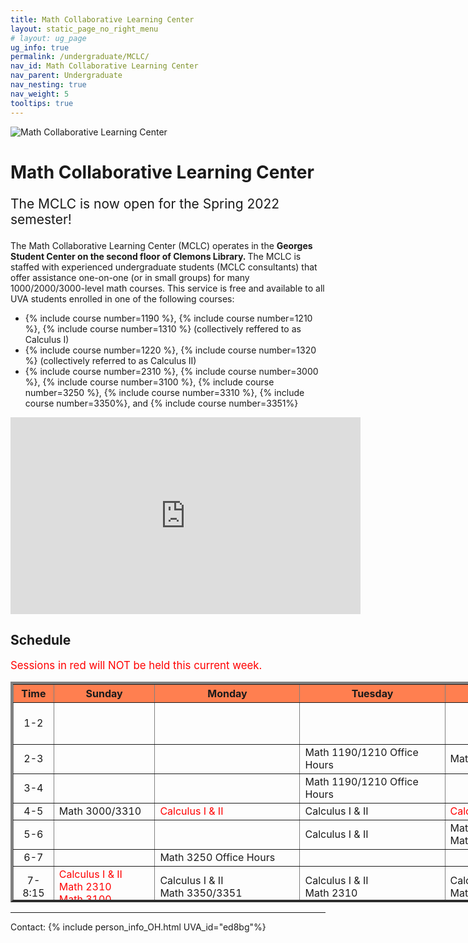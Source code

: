 ```yaml
---
title: Math Collaborative Learning Center
layout: static_page_no_right_menu
# layout: ug_page
ug_info: true
permalink: /undergraduate/MCLC/
nav_id: Math Collaborative Learning Center
nav_parent: Undergraduate
nav_nesting: true
nav_weight: 5
tooltips: true
---
```


<img src="{{site.url}}/undergraduate/MCLC/MCLC_logo.png" style="max-width:70%;max-height:350px;height:auto;width:auto;" alt="Math Collaborative Learning Center">

<h1 class="mb-4">Math Collaborative Learning Center</h1>

<!-- <p style="font-size:150%;color:Red;"> The last day of operation for the Spring 2022 semester is Tuesday, May 3 </p> -->
<!-- <p style="font-size:150%;"> The MCLC will begin its operation for the Spring 2022 semester on Monday, January 24 </p> -->
<p style="font-size:150%;"> The MCLC is now open for the Spring 2022 semester! </p> 

The Math Collaborative Learning Center (MCLC) operates in the <b> Georges Student Center on the second floor of Clemons Library. </b> The MCLC is staffed with experienced undergraduate students (MCLC consultants) that offer assistance one-on-one (or in small groups) for many 1000/2000/3000-level math courses. This service is free and available to all UVA students enrolled in one of the following courses: <br>
<ul>
 <li> {% include course number=1190 %}, {% include course number=1210 %}, {% include course number=1310 %} (collectively reffered to as Calculus I) </li>
 <li> {% include course number=1220 %}, {% include course number=1320 %} (collectively referred to as Calculus II) </li>
 <li> {% include course number=2310 %}, {% include course number=3000 %}, {% include course number=3100 %}, {% include course number=3250 %}, {% include course number=3310 %}, {% include course number=3350%}, and {% include course number=3351%} </li>
</ul>

<!-- Due to the ongoing situation with COVID-19 all MCLC sessions for the Spring 2021 semester will be held virtually, via Zoom (links found in the table below). Here are a few things that you should have in mind before joining a session:
<ul>
 <li> In order to join an MCLC session, <b> use a Zoom account that is associated with your UVA credentials. </b> </li>
 <li> Join a session from a quite environment. If you intend to have your web camera on, make sure your surroundings and attire are appropriate.</li>
 <li> Be prepared to share your questions with your consultant. You can share your browser, documents open on your desktop interface (like PDFs), or your entire screen, by clicking the green "Share Screen" button found on Zoom's toolbar. You may also share a document via Zoom's Chat tool, by clicking "File" and uploading your document there. <em> Sharing options may be limited depending on the version of Zoom you are using.</em> Your consultant may offer a different way to share.</li>
 <li> Once you join a session, a consulant will assign you to a (virtual) room for the course for which you need help. This process may take a couple of minutes.</li>
</ul> -->

<!-- <p style="font-size:120%;color:coral;"> If you have joined an MCLC session this semester please take a couple of minutes to complete this 
<a href="https://virginia.az1.qualtrics.com/jfe/form/SV_bC8S4kTWpk700N8">survey</a>. We appreciate your feedback. -->

<iframe width="560" height="315" src="https://www.youtube.com/embed/QNGNmmVGzDQ" title="YouTube video player" frameborder="0" allow="accelerometer; autoplay; clipboard-write; encrypted-media; gyroscope; picture-in-picture" allowfullscreen></iframe>

<h2 class="mb-4 mt-4">Schedule </h2>

<p style="font-size:120%;color:red;"> Sessions in red will NOT be held this current week. </p>

<table cellpadding="6px" border="4px" cellspacing="0" style="border-collapse: collapse; height: 353px; width: 1400px;">
<thead style="background-color: coral; text-align: center;">
<tr style="text-align: center; height: 19px;">
<th style="width: 48.1562px; height: 19px;">Time</th>
<th style="width: 153.422px; height: 19px;">Sunday</th>
<th style="width: 224.594px; height: 19px;">Monday</th>
<th style="width: 234.625px; height: 19px;">Tuesday</th>
<th style="width: 171.453px; height: 19px;">Wednesday</th>
<th style="width: 218.578px; height: 19px;">Thursday</th>
<th style="width: 245.703px; height: 19px;">Friday</th>
</tr>
</thead>
<tbody>
<tr style="height: 19px;">
<td style="width: 48.1562px; height: 19px; text-align: center;">1-2</td>
<td style="width: 153.422px; height: 19px;"></td>
<td style="width: 235px; height: 19px;"></td>
<td style="width: 235px; height: 19px;"></td>
<td style="width: 235px; height: 19px;"></td>
<td style="width: 235px; height: 19px;">Math 1190/1210 Office Hours <br />Math 1310 Office Hours</td>
<td style="width: 235px; height: 19px;"></td>
</tr>
<tr style="height: 19px;">
<td style="width: 48.1562px; height: 10px; text-align: center;">2-3</td>
<td style="width: 153.422px; height: 10px;"></td>
<td style="width: 224.594px; height: 10px;"></td>
<!-- M -->
<td style="width: 234.625px; height: 10px;">Math 1190/1210 Office Hours</td>
<td style="width: 171.453px; height: 10px;">Math 1210 Office Hours</td>
<!-- W -->
<td style="width: 218.578px; height: 10px;"></td>
<td style="width: 245.703px; height: 10px;"></td>
</tr>
<tr style="height: 19px;">
<td style="width: 48.1562px; height: 19px; text-align: center;">3-4</td>
<td style="width: 153.422px; height: 19px;"></td>
<td style="width: 224.594px; height: 19px;"></td>
<!-- M -->
<td style="width: 234.625px; height: 19px;">Math 1190/1210 Office Hours</td>
<td style="width: 171.453px; height: 19px;">  </td>
<!-- W -->
<td style="width: 218.578px; height: 19px;"></td>
<td style="width: 245.703px; height: 19px;"></td>
</tr>
<tr style="height: 19px;">
<td style="width: 48.1562px; height: 19px; text-align: center;">4-5</td>
<td style="width: 153.422px; height: 19px;">Math 3000/3310</td>
<td style="width: 224.594px; height: 19px;color:red;">Calculus I &amp; II</td>
<!-- M -->
<td style="width: 234.625px; height: 19px;">Calculus I &amp; II</td>
<td style="width: 171.453px; height: 19px;color:red;">Calculus I &amp; II</td>
<!-- W -->
<td style="width: 218.578px; height: 19px;">Calculus I &amp; II</td>
<td style="width: 245.703px; height: 19px;"></td>
</tr>
<tr style="height: 19px;">
<td style="width: 48.1562px; text-align: center; height: 19px;">5-6</td>
<td style="width: 153.422px; height: 19px;"></td>
<td style="width: 224.594px; height: 19px;"></td>
<!-- M -->
<td style="width: 234.625px; height: 19px;"> Calculus I & II</td>
<td style="width: 235px; height: 19px;">Math 1210 Office Hours <br />Math 1220 Office Hours</td>
<!-- W -->
<td style="width: 218.578px; height: 19px;"></td>
<td style="width: 245.703px; height: 19px;"></td>
</tr>
<tr style="height: 10px;">
<td style="width: 48.1562px; text-align: center; height: 10px;">6-7</td>
<td style="width: 153.422px; height: 10px;"></td>
<td style="width: 235px; height: 10px;">Math 3250 Office Hours</td>
<td style="width: 234.625px; height: 10px;"></td>
<td style="width: 171.453px; height: 10px;"></td>
<td style="width: 218.578px; height: 10px;"></td>
<td style="width: 245.703px; height: 10px;"></td>
</tr>
<tr style="height: 38px;">
<td style="width: 48.1562px; height: 38px; text-align: center;">7-8:15</td>
<td style="width: 153.422px; height: 38px;color:red;">Calculus I &amp; II <br />Math 2310 <br />Math 3100</td>
<td style="width: 224.594px; height: 38px;">Calculus I &amp; II <br />Math 3350/3351</td>
<!-- M -->
<td style="width: 235px; height: 38px;">Calculus I &amp; II <br />Math 2310</td>
<td style="width: 171.453px; height: 38px;">Calculus I &amp; II <br />Math 3350/3351</td>
<!-- W -->
<td style="width: 218.578px; height: 38px;"></td>
<td style="width: 245.703px; height: 38px;"></td>
</tr>
<tr style="height: 38px;">
<td style="width: 48.1562px; height: 38px; text-align: center;">8:15-9:30</td>
<td style="width: 153.422px; height: 38px;"></td>
<td style="width: 224.594px; height: 38px;">Calculus I &amp; II <br />Math 3000/3310</td>
<!-- M -->
<td style="width: 234.625px; height: 38px;">Calculus I &amp; II <br />Math 3100</td>
<td style="width: 171.453px; height: 38px;">Calculus I &amp; II<br />Math 3250</td>
<!-- W -->
<td style="width: 218.578px; height: 38px;"></td>
<td style="width: 245.703px; height: 38px;"></td>
</tr>
</tbody>
</table>



---

Contact: {% include person_info_OH.html UVA_id="ed8bg"%}
